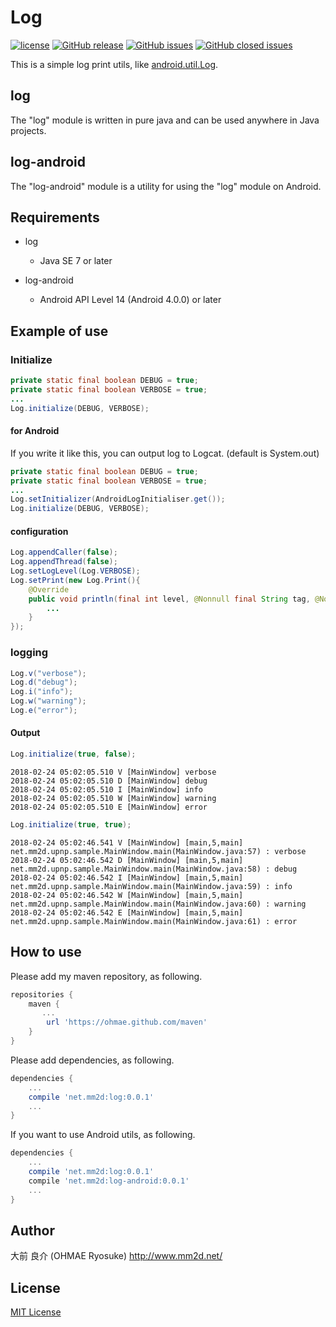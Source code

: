 # Log
[![license](https://img.shields.io/github/license/ohmae/Log.svg)](./LICENSE)
[![GitHub release](https://img.shields.io/github/release/ohmae/Log.svg)](https://github.com/ohmae/Log/releases)
[![GitHub issues](https://img.shields.io/github/issues/ohmae/Log.svg)](https://github.com/ohmae/Log/issues)
[![GitHub closed issues](https://img.shields.io/github/issues-closed/ohmae/Log.svg)](https://github.com/ohmae/Log/issues?q=is%3Aissue+is%3Aclosed)

This is a simple log print utils, like [android.util.Log](https://developer.android.com/reference/android/util/Log.html).

## log

The "log" module is written in pure java and can be used anywhere in Java projects.

## log-android

The "log-android" module is a utility for using the "log" module on Android.

## Requirements

- log
  - Java SE 7 or later

- log-android
  - Android API Level 14 (Android 4.0.0) or later

## Example of use

### Initialize

```java
private static final boolean DEBUG = true;
private static final boolean VERBOSE = true;
...
Log.initialize(DEBUG, VERBOSE);
```

#### for Android

If you write it like this, you can output log to Logcat. (default is System.out)
```java
private static final boolean DEBUG = true;
private static final boolean VERBOSE = true;
...
Log.setInitializer(AndroidLogInitialiser.get());
Log.initialize(DEBUG, VERBOSE);
```

#### configuration

```java
Log.appendCaller(false);
Log.appendThread(false);
Log.setLogLevel(Log.VERBOSE);
Log.setPrint(new Log.Print(){
    @Override
    public void println(final int level, @Nonnull final String tag, @Nonnull final String message) {
        ...
    }
});
```

### logging

```java
Log.v("verbose");
Log.d("debug");
Log.i("info");
Log.w("warning");
Log.e("error");
```

#### Output

```java
Log.initialize(true, false);
```
```
2018-02-24 05:02:05.510 V [MainWindow] verbose
2018-02-24 05:02:05.510 D [MainWindow] debug
2018-02-24 05:02:05.510 I [MainWindow] info
2018-02-24 05:02:05.510 W [MainWindow] warning
2018-02-24 05:02:05.510 E [MainWindow] error
```

```java
Log.initialize(true, true);
```
```
2018-02-24 05:02:46.541 V [MainWindow] [main,5,main] net.mm2d.upnp.sample.MainWindow.main(MainWindow.java:57) : verbose
2018-02-24 05:02:46.542 D [MainWindow] [main,5,main] net.mm2d.upnp.sample.MainWindow.main(MainWindow.java:58) : debug
2018-02-24 05:02:46.542 I [MainWindow] [main,5,main] net.mm2d.upnp.sample.MainWindow.main(MainWindow.java:59) : info
2018-02-24 05:02:46.542 W [MainWindow] [main,5,main] net.mm2d.upnp.sample.MainWindow.main(MainWindow.java:60) : warning
2018-02-24 05:02:46.542 E [MainWindow] [main,5,main] net.mm2d.upnp.sample.MainWindow.main(MainWindow.java:61) : error
```

## How to use

Please add my maven repository, as following.
```gradle
repositories {
    maven {
       ...
        url 'https://ohmae.github.com/maven'
    }
}
```

Please add dependencies, as following.
```gradle
dependencies {
    ...
    compile 'net.mm2d:log:0.0.1'
    ...
}
```

If you want to use Android utils, as following.
```gradle
dependencies {
    ...
    compile 'net.mm2d:log:0.0.1'
    compile 'net.mm2d:log-android:0.0.1'
    ...
}
```

## Author
大前 良介 (OHMAE Ryosuke)
http://www.mm2d.net/

## License
[MIT License](./LICENSE)

